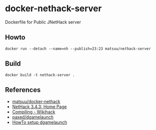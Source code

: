 docker-nethack-server
======================

Dockerfile for Public JNetHack server

## Howto

    docker run --detach --name=nh --publish=23:23 matsuu/nethack-server

## Build

    docker build -t nethack-server .

## References

- [matsuu/docker-nethack](https://github.com/matsuu/docker-nethack)
- [NetHack 3.4.3: Home Page](http://www.nethack.org/)
- [Compiling - Wikihack](http://nethack.wikia.com/wiki/Compiling)
- [paxed/dgamelaunch](https://github.com/paxed/dgamelaunch)
- [HowTo setup dgamelaunch](http://nethackwiki.com/wiki/User:Paxed/HowTo_setup_dgamelaunch)
